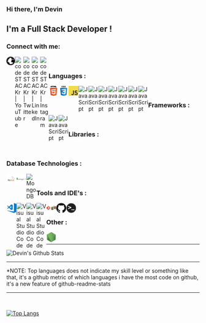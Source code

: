 ### Hi there, I'm Devin

## I'm a Full Stack Developer !

### Connect with me:

[<img align="left" alt="codeSTACKr.com" width="22px" src="https://raw.githubusercontent.com/iconic/open-iconic/master/svg/globe.svg" />][website]
[<img align="left" alt="codeSTACKr | YouTube" width="22px" src="https://cdn.jsdelivr.net/npm/simple-icons@v3/icons/youtube.svg" />][youtube]
[<img align="left" alt="codeSTACKr | Twitter" width="22px" src="https://cdn.jsdelivr.net/npm/simple-icons@v3/icons/twitter.svg" />][twitter]
[<img align="left" alt="codeSTACKr | LinkedIn" width="22px" src="https://cdn.jsdelivr.net/npm/simple-icons@v3/icons/linkedin.svg" />][linkedin]
[<img align="left" alt="codeSTACKr | Instagram" width="22px" src="https://cdn.jsdelivr.net/npm/simple-icons@v3/icons/instagram.svg" />][instagram]

<br />

### Languages :

[<img align="left" alt="HTML5" width="26px" src="https://raw.githubusercontent.com/github/explore/80688e429a7d4ef2fca1e82350fe8e3517d3494d/topics/html/html.png" />][htmlliink]
[<img align="left" alt="CSS3" width="26px" src="https://raw.githubusercontent.com/github/explore/80688e429a7d4ef2fca1e82350fe8e3517d3494d/topics/css/css.png" />][cssplaylist]
[<img align="left" alt="JavaScript" width="26px" src="https://raw.githubusercontent.com/github/explore/80688e429a7d4ef2fca1e82350fe8e3517d3494d/topics/javascript/javascript.png" />][jsplaylist]
[<img align="left" alt="JavaScript" width="26px" src="https://user-images.githubusercontent.com/34955185/91629035-e3af0400-e9e2-11ea-818a-4405cc24ffd9.png" />][jsplaylist]
[<img align="left" alt="JavaScript" width="26px" src="https://user-images.githubusercontent.com/34955185/91629207-85832080-e9e4-11ea-8653-61c016657db7.png" />][jsplaylist]
[<img align="left" alt="JavaScript" width="26px" src="https://user-images.githubusercontent.com/34955185/91628967-9e8ad200-e9e2-11ea-8613-a6439e036210.png" />][jsplaylist]
[<img align="left" alt="JavaScript" width="26px" src="https://user-images.githubusercontent.com/34955185/91629228-bb280980-e9e4-11ea-830f-b77cbccf7cc6.png" />][jsplaylist]
[<img align="left" alt="JavaScript" width="26px" src="https://user-images.githubusercontent.com/34955185/91629239-dbf05f00-e9e4-11ea-804b-a1c121658479.png" />][jsplaylist]
[<img align="left" alt="JavaScript" width="26px" src="https://user-images.githubusercontent.com/34955185/91629276-270a7200-e9e5-11ea-9fc8-69db87484529.png" />][jsplaylist]
[<img align="left" alt="JavaScript" width="26px" src="https://user-images.githubusercontent.com/34955185/91629453-e7dd2080-e9e6-11ea-8f47-17a4641d1627.png" />][jsplaylist]



<br />

### Frameworks :

[<img align="left" alt="JavaScript" width="26px" src="https://user-images.githubusercontent.com/34955185/91629507-4b674e00-e9e7-11ea-85e5-8493ac46589b.png" />][jsplaylist]
[<img align="left" alt="JavaScript" width="26px" src="https://user-images.githubusercontent.com/34955185/91629536-6f2a9400-e9e7-11ea-979e-521ada954e02.png" />][jsplaylist]

<br />

### Libraries :

<br />

### Database Technologies :

[<img align="left" alt="MySQL" width="26px" src="https://raw.githubusercontent.com/github/explore/80688e429a7d4ef2fca1e82350fe8e3517d3494d/topics/mysql/mysql.png" />][mysql]
[<img align="left" alt="MongoDB" width="26px" src="https://raw.githubusercontent.com/github/explore/80688e429a7d4ef2fca1e82350fe8e3517d3494d/topics/mongodb/mongodb.png" />][website]
[<img align="left" alt="MongoDB" width="26px" src="https://user-images.githubusercontent.com/34955185/91629589-e102dd80-e9e7-11ea-80b0-66a2e818a7a3.png" />][website]

<br />

### Tools and IDE's :

[<img align="left" alt="Visual Studio Code" width="26px" src="https://raw.githubusercontent.com/github/explore/80688e429a7d4ef2fca1e82350fe8e3517d3494d/topics/visual-studio-code/visual-studio-code.png" />][website]
[<img align="left" alt="Visual Studio Code" width="26px" src="https://user-images.githubusercontent.com/34955185/91629616-2aebc380-e9e8-11ea-9616-75e5b5eea635.png" />][website]
[<img align="left" alt="Visual Studio Code" width="26px" src="https://user-images.githubusercontent.com/34955185/91629637-51a9fa00-e9e8-11ea-8519-c97e87e3bfca.png" />][website]
[<img align="left" alt="Visual Studio Code" width="26px" src="https://user-images.githubusercontent.com/34955185/91629712-f62c3c00-e9e8-11ea-9dde-3aa51434387b.png" />][website]
[<img align="left" alt="Git" width="26px" src="https://raw.githubusercontent.com/github/explore/80688e429a7d4ef2fca1e82350fe8e3517d3494d/topics/git/git.png" />][website]
[<img align="left" alt="GitHub" width="26px" src="https://raw.githubusercontent.com/github/explore/78df643247d429f6cc873026c0622819ad797942/topics/github/github.png" />][website]
[<img align="left" alt="HTML5" width="26px" src="https://raw.githubusercontent.com/github/explore/80688e429a7d4ef2fca1e82350fe8e3517d3494d/topics/terminal/terminal.png" />][website]

<br />

### Other :

[<img align="left" alt="Node.js" width="26px" src="https://raw.githubusercontent.com/github/explore/80688e429a7d4ef2fca1e82350fe8e3517d3494d/topics/nodejs/nodejs.png" />][nodejs]

<br />

---

<img align="left" alt="Devin's Github Stats" src="https://github-readme-stats.vercel.app/api?username=devin1996&show_icons=true&hide_border=true" />

<br />

---

*NOTE: Top languages does not indicate my skill level or something like that, it's a github metric of which languages i have the most code on github, it's a new feature of github-readme-stats



---

<br />

[![Top Langs](https://github-readme-stats.vercel.app/api/top-langs/?username=devin1996&layout=compact)](https://github.com/devin1996/github-readme-stats)


[website]: https://devinchandula.blogspot.com
[twitter]: https://twitter.com/home
[youtube]: https://www.youtube.com/channel/UCxFysoCAiPmDnUN1cfFxvkw
[instagram]: https://www.instagram.com/devin_chandula
[linkedin]: https://www.linkedin.com/in/devin1996/
[jsplaylist]: https://g.co/kgs/M38Ej7
[cssplaylist]: https://g.co/kgs/t9WsF8
[htmlliink]: https://g.co/kgs/f2ZwTo
[nodejs]: https://g.co/kgs/pUm5V5
[mysql]: https://g.co/kgs/s1Wtbr
